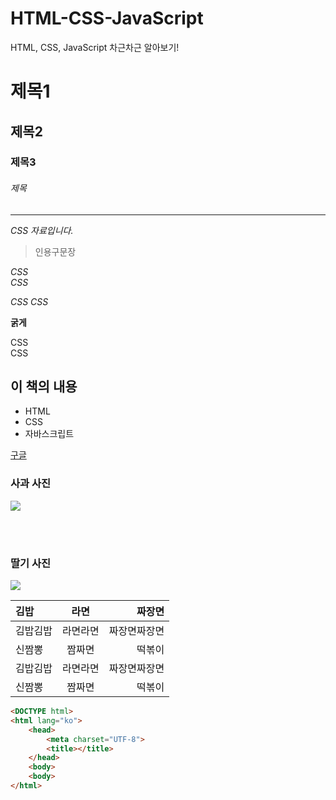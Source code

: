 # HTML-CSS-JavaScript
HTML, CSS, JavaScript 차근차근 알아보기!

# 제목1
## 제목2
### 제목3
###### 제목


<!-- 주석 -->

___

*CSS 자료입니다.*

> 인용구문장

<!-- 문장 뒤에 2칸을 띄우면 줄바꿈 가능 -->
*CSS*  
*CSS*

<!-- 문장 뒤에 2칸을 띄우지 않으면 그 줄에 이어 씀 -->

*CSS*
*CSS*

**굵게**

<!-- <br> : 엔터(줄바꿈) -->

CSS
<br>
CSS

## 이 책의 내용
- HTML
- CSS
- 자바스크립트

<!-- 링크 넣기 -->
[구글](https://www.google.co.kr/)

<!-- 사진 넣기 -->
### 사과 사진
<img src="https://search.pstatic.net/common/?src=http%3A%2F%2Fblogfiles.naver.net%2FMjAyMTA3MjFfNDcg%2FMDAxNjI2ODUyMTY1MjI1.efslE_oJUTjMMhefmTkvu75OjusoduT35iBKJYXFmZIg.q6wjf_67uQJJQzl9U__BdmmdXKMxzLDNumQztQFnh58g.JPEG.slimnstrong_gangdong%2F%25BB%25E7%25B0%25FA1.jpg&type=sc960_832"></img>

<br>
<br>

<!-- 다운로드한 사진 넣기 -->
### 딸기 사진
<img src="abc/딸기.jpg"></img>

|김밥|라면|짜장면|
|:--|:--:|--:|
|김밥김밥|라면라면|짜장면짜장면|
|신짬뽕|짬짜면|떡볶이|
|김밥김밥|라면라면|짜장면짜장면|
|신짬뽕|짬짜면|떡볶이|

```html
<DOCTYPE html>
<html lang="ko">    
    <head>
        <meta charset="UTF-8">
        <title></title>
    </head>
    <body>
    <body>
</html>
